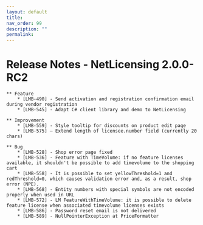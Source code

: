```yaml
---
layout: default
title:
nav_order: 99
description: ""
permalink:
---
```


Release Notes - NetLicensing 2.0.0-RC2
=====================================================================



    ** Feature
        * [LMB-490] - Send activation and registration confirmation email during vendor registration
        * [LMB-545] - Adapt C# client library and demo to NetLicensing
     
    ** Improvement
        * [LMB-559] - Style tooltip for discounts on product edit page
        * [LMB-575] – Extend length of licensee.number field (currently 20 chars)

    ** Bug
        * [LMB-528] - Shop error page fixed
        * [LMB-536] - Feature with TimeVolume: if no feature licenses available, it shouldn't be possible to add timevolume to the shopping cart
        * [LMB-558] - It is possible to set yellowThreshold=1 and redThreshold=0, which causes validation error and, as a result, shop error (NPE).
        * [LMB-568] - Entity numbers with special symbols are not encoded properly when used in URL
        * [LMB-572] - LM FeatureWithTimeVolume: it is possible to delete feature license when associated timevolume licenses exists
        * [LMB-586] - Password reset email is not delivered
        * [LMB-589] - NullPointerException at PriceFormatter
